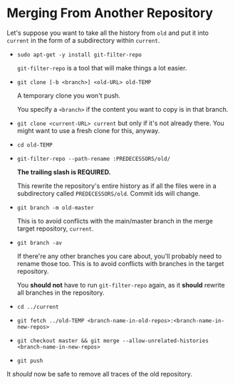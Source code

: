 # Merging From Another Repository

Let's suppose you want to take all the history from `old`
and put it into `current` in the form of a subdirectory within
`current`.

-   `sudo apt-get -y install git-filter-repo`

    `git-filter-repo` is a tool that will make things a lot easier.

-   `git clone [-b <branch>] <old-URL> old-TEMP`

    A temporary clone you won't push.
    
    You specify a `<branch>` if the content you want to copy is in
    that branch.

-   `git clone <current-URL> current` but only if it's not already
    there.  You might want to use a fresh clone for this, anyway.

-   `cd old-TEMP`

-   `git-filter-repo --path-rename :PREDECESSORS/old/`

    **The trailing slash is REQUIRED.**

    This rewrite the repository's entire history as if all the files
    were in a subdirectory called `PREDECESSORS/old`.  Commit ids will
    change.

-   `git branch -m old-master`

    This is to avoid conflicts with the main/master branch in the
    merge target repository, `current`.

-   `git branch -av`

    If there're any other branches you care about, you'll probably
    need to rename those too.  This is to avoid conflicts with
    branches in the target repository.
    
    You **should not** have to run `git-filter-repo` again, as it
    **should** rewrite all branches in the repository.

-   `cd ../current`

-   `git fetch ../old-TEMP <branch-name-in-old-repos>:<branch-name-in-new-repos>`

-   `git checkout master && git merge --allow-unrelated-histories <branch-name-in-new-repos>`

-   `git push`

It _should_ now be safe to remove all traces of the old
repository.

